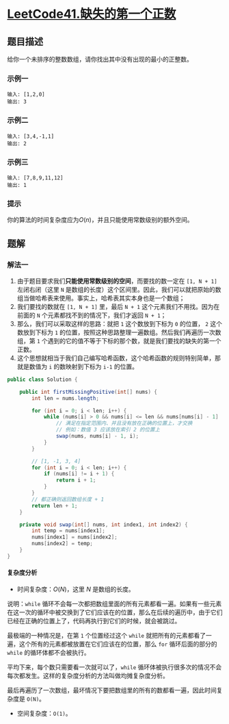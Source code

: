 # [LeetCode41.缺失的第一个正数](https://leetcode-cn.com/problems/first-missing-positive/)
## 题目描述
给你一个未排序的整数数组，请你找出其中没有出现的最小的正整数。

### 示例一
```
输入: [1,2,0]
输出: 3
```
### 示例二
```
输入: [3,4,-1,1]
输出: 2
```
### 示例三
```
输入: [7,8,9,11,12]
输出: 1
```
### 提示
你的算法的时间复杂度应为$O(n)$，并且只能使用常数级别的额外空间。
## 题解
### 解法一
1. 由于题目要求我们**只能使用常数级别的空间**，而要找的数一定在 `[1, N + 1]` 左闭右闭（这里 `N` 是数组的长度）这个区间里。因此，我们可以就把原始的数组当做哈希表来使用。事实上，哈希表其实本身也是一个数组；
2. 我们要找的数就在 `[1, N + 1]` 里，最后 `N + 1` 这个元素我们不用找。因为在前面的 `N` 个元素都找不到的情况下，我们才返回 `N + 1`；
3. 那么，我们可以采取这样的思路：就把 `1` 这个数放到下标为 `0` 的位置， `2` 这个数放到下标为 `1` 的位置，按照这种思路整理一遍数组。然后我们再遍历一次数组，第 `1` 个遇到的它的值不等于下标的那个数，就是我们要找的缺失的第一个正数。
4. 这个思想就相当于我们自己编写哈希函数，这个哈希函数的规则特别简单，那就是数值为 `i` 的数映射到下标为 `i-1` 的位置。
```java
public class Solution {

    public int firstMissingPositive(int[] nums) {
        int len = nums.length;

        for (int i = 0; i < len; i++) {
            while (nums[i] > 0 && nums[i] <= len && nums[nums[i] - 1] != nums[i]) {
                // 满足在指定范围内、并且没有放在正确的位置上，才交换
                // 例如：数值 3 应该放在索引 2 的位置上
                swap(nums, nums[i] - 1, i);
            }
        }

        // [1, -1, 3, 4]
        for (int i = 0; i < len; i++) {
            if (nums[i] != i + 1) {
                return i + 1;
            }
        }
        // 都正确则返回数组长度 + 1
        return len + 1;
    }

    private void swap(int[] nums, int index1, int index2) {
        int temp = nums[index1];
        nums[index1] = nums[index2];
        nums[index2] = temp;
    }
}
```
#### 复杂度分析
- 时间复杂度：$O(N)$，这里 $N$ 是数组的长度。

说明：`while` 循环不会每一次都把数组里面的所有元素都看一遍。如果有一些元素在这一次的循环中被交换到了它们应该在的位置，那么在后续的遍历中，由于它们已经在正确的位置上了，代码再执行到它们的时候，就会被跳过。

最极端的一种情况是，在第 `1` 个位置经过这个 `while` 就把所有的元素都看了一遍，这个所有的元素都被放置在它们应该在的位置，那么 `for` 循环后面的部分的 `while` 的循环体都不会被执行。

平均下来，每个数只需要看一次就可以了，`while` 循环体被执行很多次的情况不会每次都发生。这样的复杂度分析的方法叫做均摊复杂度分析。

最后再遍历了一次数组，最坏情况下要把数组里的所有的数都看一遍，因此时间复杂度是 `O(N)`。

- 空间复杂度：`O(1)`。


